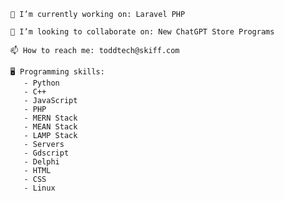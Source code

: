     🔭 I’m currently working on: Laravel PHP

    👯 I’m looking to collaborate on: New ChatGPT Store Programs

    📫 How to reach me: toddtech@skiff.com
    
    🖥️ Programming skills:
       - Python
       - C++
       - JavaScript
       - PHP
       - MERN Stack
       - MEAN Stack
       - LAMP Stack
       - Servers
       - Gdscript
       - Delphi
       - HTML
       - CSS
       - Linux

